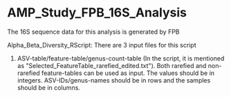 # AMP_Study_FPB_16S_Analysis
The 16S sequence data for this analysis is generated by FPB

Alpha_Beta_Diversity_RScript: There are 3 input files for this script
1. ASV-table/feature-table/genus-count-table (In the script, it is mentioned as "Selected_FeatureTable_rarefied_edited.txt"). Both rarefied and non-rarefied feature-tables can be used as input. The values should be in integers. ASV-IDs/genus-names should be in rows and the samples should be in columns.
